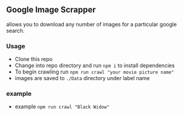 ## Google Image Scrapper

allows you to download any number of images for a particular google search.

### Usage

- Clone this repo
- Change into repo directory and run `npm i` to install dependencies
- To begin crawling run `npm run crawl "your movie picture name"`
- images are saved to `./Data` directory under label name

### example

- example `npm run crawl "Black Widow"`
